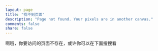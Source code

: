 ```yaml
---
layout: page
title: "找不到页面"
description: "Page not found. Your pixels are in another canvas."
comments: false
share: false
---  
```


啊哦，你要访问的页面不存在，或许你可以在下面搜搜看

<script type="text/javascript">document.write(unescape('%3Cdiv id="bdcs"%3E%3C/div%3E%3Cscript charset="utf-8" src="http://znsv.baidu.com/customer_search/api/js?sid=1704106177352023413') + '&plate_url=' + (encodeURIComponent(window.location.href)) + '&t=' + (Math.ceil(new Date()/3600000)) + unescape('"%3E%3C/script%3E'));</script>